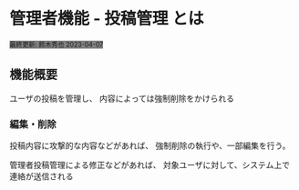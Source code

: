 # **管理者機能 - 投稿管理 とは**
<span style="font-size: 80%; background-color: gray;">最終更新: 鈴木秀也 2023-04-07</span>

## **機能概要**
ユーザの投稿を管理し、
内容によっては強制削除をかけられる

### **編集・削除**
投稿内容に攻撃的な内容などがあれば、
強制削除の執行や、一部編集を行う。

管理者投稿管理による修正などがあれば、
対象ユーザに対して、システム上で連絡が送信される
